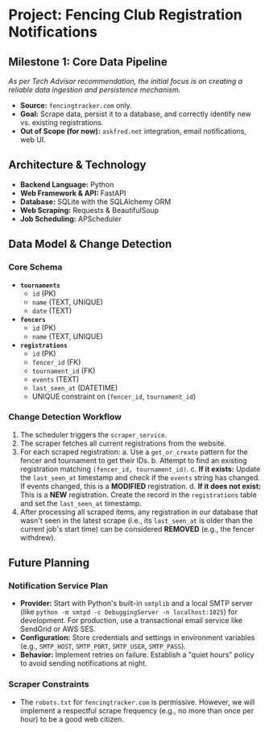 # Project: Fencing Club Registration Notifications

## Milestone 1: Core Data Pipeline
*As per Tech Advisor recommendation, the initial focus is on creating a reliable data ingestion and persistence mechanism.*

- **Source:** `fencingtracker.com` only.
- **Goal:** Scrape data, persist it to a database, and correctly identify new vs. existing registrations.
- **Out of Scope (for now):** `askfred.net` integration, email notifications, web UI.

## Architecture & Technology

- **Backend Language:** Python
- **Web Framework & API:** FastAPI
- **Database:** SQLite with the SQLAlchemy ORM
- **Web Scraping:** Requests & BeautifulSoup
- **Job Scheduling:** APScheduler

## Data Model & Change Detection

### Core Schema
- **`tournaments`**
  - `id` (PK)
  - `name` (TEXT, UNIQUE)
  - `date` (TEXT)
- **`fencers`**
  - `id` (PK)
  - `name` (TEXT, UNIQUE)
- **`registrations`**
  - `id` (PK)
  - `fencer_id` (FK)
  - `tournament_id` (FK)
  - `events` (TEXT)
  - `last_seen_at` (DATETIME)
  - UNIQUE constraint on (`fencer_id`, `tournament_id`)

### Change Detection Workflow
1.  The scheduler triggers the `scraper_service`.
2.  The scraper fetches all current registrations from the website.
3.  For each scraped registration:
    a.  Use a `get_or_create` pattern for the fencer and tournament to get their IDs.
    b.  Attempt to find an existing registration matching `(fencer_id, tournament_id)`.
    c.  **If it exists:** Update the `last_seen_at` timestamp and check if the `events` string has changed. If events changed, this is a **MODIFIED** registration.
    d.  **If it does not exist:** This is a **NEW** registration. Create the record in the `registrations` table and set the `last_seen_at` timestamp.
4.  After processing all scraped items, any registration in our database that wasn't seen in the latest scrape (i.e., its `last_seen_at` is older than the current job's start time) can be considered **REMOVED** (e.g., the fencer withdrew).

## Future Planning

### Notification Service Plan
- **Provider:** Start with Python's built-in `smtplib` and a local SMTP server (like `python -m smtpd -c DebuggingServer -n localhost:1025`) for development. For production, use a transactional email service like SendGrid or AWS SES.
- **Configuration:** Store credentials and settings in environment variables (e.g., `SMTP_HOST`, `SMTP_PORT`, `SMTP_USER`, `SMTP_PASS`).
- **Behavior:** Implement retries on failure. Establish a "quiet hours" policy to avoid sending notifications at night.

### Scraper Constraints
- The `robots.txt` for `fencingtracker.com` is permissive. However, we will implement a respectful scrape frequency (e.g., no more than once per hour) to be a good web citizen.